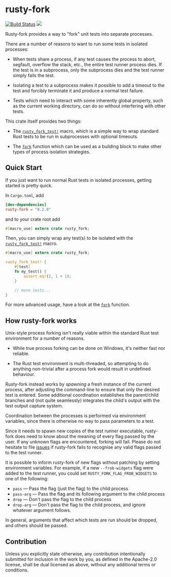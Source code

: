# rusty-fork

[![Build Status](https://travis-ci.org/AltSysrq/rusty-fork.svg?branch=master)](https://travis-ci.org/AltSysrq/rusty-fork)
[![](http://meritbadge.herokuapp.com/rusty-fork)](https://crates.io/crates/rusty-fork)

Rusty-fork provides a way to "fork" unit tests into separate processes.

There are a number of reasons to want to run some tests in isolated
processes:

- When tests share a process, if any test causes the process to abort,
segfault, overflow the stack, etc., the entire test runner process dies. If
the test is in a subprocess, only the subprocess dies and the test runner
simply fails the test.

- Isolating a test to a subprocess makes it possible to add a timeout to
the test and forcibly terminate it and produce a normal test failure.

- Tests which need to interact with some inherently global property, such
as the current working directory, can do so without interfering with other
tests.

This crate itself provides two things:

- The [`rusty_fork_test!`](macro.rusty_fork_test.html) macro, which is a
simple way to wrap standard Rust tests to be run in subprocesses with
optional timeouts.

- The [`fork`](fn.fork.html) function which can be used as a building block
to make other types of process isolation strategies.

## Quick Start

If you just want to run normal Rust tests in isolated processes, getting
started is pretty quick.

In `Cargo.toml`, add

```toml
[dev-dependencies]
rusty-fork = "0.2.0"
```

and to your crate root add

```rust
#[macro_use] extern crate rusty_fork;
```

Then, you can simply wrap any test(s) to be isolated with the
[`rusty_fork_test!`](macro.rusty_fork_test.html) macro.

```rust
#[macro_use] extern crate rusty_fork;

rusty_fork_test! {
    #[test]
    fn my_test() {
        assert_eq!(2, 1 + 1);
    }

    // more tests...
}
```

For more advanced usage, have a look at the [`fork`](fn.fork.html)
function.

## How rusty-fork works

Unix-style process forking isn't really viable within the standard Rust
test environment for a number of reasons.

- While true process forking can be done on Windows, it's neither fast nor
reliable.

- The Rust test environment is multi-threaded, so attempting to do anything
non-trivial after a process fork would result in undefined behaviour.

Rusty-fork instead works by _spawning_ a fresh instance of the current
process, after adjusting the command-line to ensure that only the desired
test is entered. Some additional coordination establishes the parent/child
branches and (not quite seamlessly) integrates the child's output with the
test output capture system.

Coordination between the processes is performed via environment variables,
since there is otherwise no way to pass parameters to a test.

Since it needs to spawn new copies of the test runner executable,
rusty-fork does need to know about the meaning of every flag passed by the
user. If any unknown flags are encountered, forking will fail. Please do
not hesitate to file
[issues](https://github.com/AltSysrq/rusty-fork/issues) if rusty-fork fails
to recognise any valid flags passed to the test runner.

It is possible to inform rusty-fork of new flags without patching by
setting environment variables. For example, if a new `--frob-widgets` flag
were added to the test runner, you could set `RUSTY_FORK_FLAG_FROB_WIDGETS`
to one of the following:

- `pass` — Pass the flag (just the flag) to the child process
- `pass-arg` — Pass the flag and its following argument to the child process
- `drop` — Don't pass the flag to the child process
- `drop-arg` — Don't pass the flag to the child process, and ignore whatever
  argument follows.

In general, arguments that affect which tests are run should be dropped,
and others should be passed.


## Contribution

Unless you explicitly state otherwise, any contribution intentionally submitted
for inclusion in the work by you, as defined in the Apache-2.0 license, shall
be dual licensed as above, without any additional terms or conditions.
